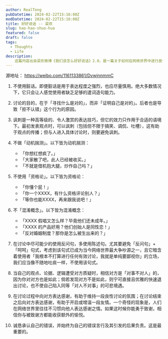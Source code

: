 ```yaml
---
author: RealTong
pubDatetime: 2024-02-22T15:16:00Z
modDatetime: 2024-02-22T15:16:00Z
title: 好好说话 -- 梁欢
slug: hao-hao-shuo-hua
featured: false
draft: false
tags:
  - Thoughts
  - Life
description:
    这篇内容出自梁欢微博《我们该怎么好好说话》2.0，是一篇关于如何在网络世界中进行良性讨论的指南。希望我们都可以坚持好好说话，收获更多良性讨论。
---
```

源地址： https://weibo.com/1161133861/DvwjnnmmC

1. 不使用脏话。即便脏话是用于表达程度之强烈，也应尽量慎用。绝大多数情况下，它只会让人感觉使用者缺乏足够的遣词造句能力。

2. 讨论的目的，在于「寻找什么是对的」，而非「证明自己是对的」。后者也是导致「拒不认错」这个行为的原因。

3. 讽刺是一种高等级的、令人激赏的表达技巧，但它的效力只作用于合适的语境下。最初发表观点时，可以讽刺（包括但不限于搞笑、调侃、吐槽），这有助于观点的传播；但与人进入具体讨论时，则要避免讽刺。

4. 不做「动机揣测」。以下皆为动机揣测：
    - 「你想红想疯了。」
    - 「大家散了吧，此人已经被收买。」
    - 「不就是借机抱大腿，炒作自己吗？」

5. 不使用「资格论」。以下皆为资格论：
    - 「你懂个屁！」
    - 「你一个XXXX，有什么资格评论别人？」
    - 「等你也能XXXX，再来跟我说吧！」

6. 不「混淆概念」。以下皆为混淆概念：
    - 「XXXX 假唱又怎么样？毕竟他们还未成年。」
    - 「XXXX 的产品好用？他们创始人是同性恋！」
    - 「反对婚姻制度？那你是怎么被生出来的？」

7. 在讨论中尽可能少的使用反问句，多使用陈述句。尤其要避免「反问句」+「呵呵」句式，考虑到该句式已成为当今网络世界最大争吵源之一，且它暗含着使用者「我根本不打算进行任何有效讨论，我就是单纯要鄙视你」的立场，我们应当像不随地吐痰一样，不使用该句式。

8. 当自己的观点、论据、逻辑遭受对方质疑时，相信对方是「对事不对人」的，因为你对对方也是如此；倘若发现对方不是如此，则宁可直接且优雅的快速退出讨论，也不使自己陷入同等「对人不对事」的可悲境遇。

9. 在讨论过程中向对方表达感谢，有助于维持一段良性讨论的氛围；在讨论结束之后向对方表达感谢，有助于开启或增温一段友情。一个奇怪的现象是，人们在网络世界里往往不习惯向他人表达感谢之情。如果这时候你能勇于致谢，相信你与被致谢方都能收获额外的愉悦。

10. 诚恳承认自己的错误，并始终为自己的错误言行及其引发的后果负责。这是最重要的。